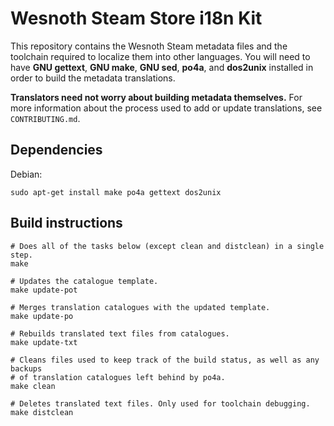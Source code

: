 Wesnoth Steam Store i18n Kit
============================

This repository contains the Wesnoth Steam metadata files and the toolchain
required to localize them into other languages. You will need to have **GNU
gettext**, **GNU make**, **GNU sed**, **po4a**, and **dos2unix** installed
in order to build the metadata translations.

**Translators need not worry about building metadata themselves.** For more
information about the process used to add or update translations, see
`CONTRIBUTING.md`.

Dependencies
------------

Debian:

```
sudo apt-get install make po4a gettext dos2unix
```

Build instructions
------------------

```
# Does all of the tasks below (except clean and distclean) in a single step.
make

# Updates the catalogue template.
make update-pot

# Merges translation catalogues with the updated template.
make update-po

# Rebuilds translated text files from catalogues.
make update-txt

# Cleans files used to keep track of the build status, as well as any backups
# of translation catalogues left behind by po4a.
make clean

# Deletes translated text files. Only used for toolchain debugging.
make distclean
```

